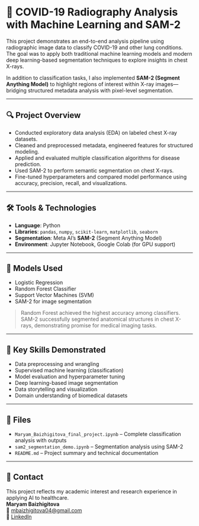 # 🩻 COVID-19 Radiography Analysis with Machine Learning and SAM-2

This project demonstrates an end-to-end analysis pipeline using radiographic image data to classify COVID-19 and other lung conditions. The goal was to apply both traditional machine learning models and modern deep learning-based segmentation techniques to explore insights in chest X-rays.

In addition to classification tasks, I also implemented **SAM-2 (Segment Anything Model)** to highlight regions of interest within X-ray images—bridging structured metadata analysis with pixel-level segmentation.

---

## 🔍 Project Overview
- Conducted exploratory data analysis (EDA) on labeled chest X-ray datasets.
- Cleaned and preprocessed metadata, engineered features for structured modeling.
- Applied and evaluated multiple classification algorithms for disease prediction.
- Used SAM-2 to perform semantic segmentation on chest X-rays.
- Fine-tuned hyperparameters and compared model performance using accuracy, precision, recall, and visualizations.

---

## 🛠 Tools & Technologies
- **Language**: Python  
- **Libraries**: `pandas`, `numpy`, `scikit-learn`, `matplotlib`, `seaborn`
- **Segmentation**: Meta AI’s **SAM-2** (Segment Anything Model)
- **Environment**: Jupyter Notebook, Google Colab (for GPU support)

---

## 🤖 Models Used
- Logistic Regression
- Random Forest Classifier
- Support Vector Machines (SVM)
- SAM-2 for image segmentation

> Random Forest achieved the highest accuracy among classifiers.  
> SAM-2 successfully segmented anatomical structures in chest X-rays, demonstrating promise for medical imaging tasks.

---

## 🧠 Key Skills Demonstrated
- Data preprocessing and wrangling  
- Supervised machine learning (classification)  
- Model evaluation and hyperparameter tuning  
- Deep learning-based image segmentation  
- Data storytelling and visualization  
- Domain understanding of biomedical datasets

---

## 📂 Files
- `Maryam_Baizhigitova_final_project.ipynb` – Complete classification analysis with outputs
- `sam2_segmentation_demo.ipynb` – Segmentation analysis using SAM-2
- `README.md` – Project summary and technical documentation

---

## 🤝 Contact
This project reflects my academic interest and research experience in applying AI to healthcare.  
**Maryam Baizhigitova**  
📧 mbaizhigitova04@gmail.com  
🔗 [LinkedIn](https://www.linkedin.com/in/maryam-baizhigitova)
